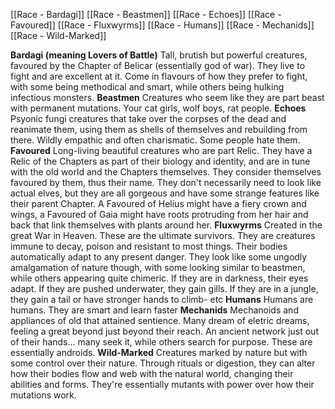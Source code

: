 

[[Race - Bardagi]]
[[Race - Beastmen]]
[[Race - Echoes]]
[[Race - Favoured]]
[[Race - Fluxwyrms]]
[[Race - Humans]]
[[Race - Mechanids]]
[[Race - Wild-Marked]]



**Bardagi (meaning Lovers of Battle)** 
Tall, brutish but powerful creatures, favoured by the Chapter of Belicar (essentially god of war). They live to fight and are excellent at it. Come in flavours of how they prefer to fight, with some being methodical and smart, while others being hulking infectious monsters. 
**Beastmen** 
Creatures who seem like they are part beast with permanent mutations. Your cat girls, wolf boys, rat people. 
**Echoes** Psyonic fungi creatures that take over the corpses of the dead and reanimate them, using them as shells of themselves and rebuilding from there. Wildly empathic and often charismatic. Some people hate them.
**Favoured** 
Long-living beautiful creatures who are part Relic. They have a Relic of the Chapters as part of their biology and identity, and are in tune with the old world and the Chapters themselves. They consider themselves favoured by them, thus their name. They don't necessarily need to look like actual elves, but they are all gorgeous and have some strange features like their parent Chapter. A Favoured of Helius might have a fiery crown and wings, a Favoured of Gaia might have roots protruding from her hair and back that link themselves with plants around her. 
**Fluxwyrms** 
Created in the great War in Heaven. These are the ultimate survivors. They are creatures immune to decay, poison and resistant to most things. Their bodies automatically adapt to any present danger. They look like some ungodly amalgamation of nature though, with some looking similar to beastmen, while others appearing quite chimeric. If they are in darkness, their eyes adapt. If they are pushed underwater, they gain gills. If they are in a jungle, they gain a tail or have stronger hands to climb- etc 
**Humans**
Humans are humans. They are smart and learn faster 
**Mechanids**
Mechanoids and appliances of old that attained sentience. Many dream of eletric dreams, feeling a great beyond just beyond their reach. An ancient network just out of their hands... many seek it, while others search for purpose. These are essentially androids.
**Wild-Marked**
Creatures marked by nature but with some control over their nature. Through rituals or digestion, they can alter how their bodies flow and web with the natural world, changing their abilities and forms. They're essentially mutants with power over how their mutations work.





